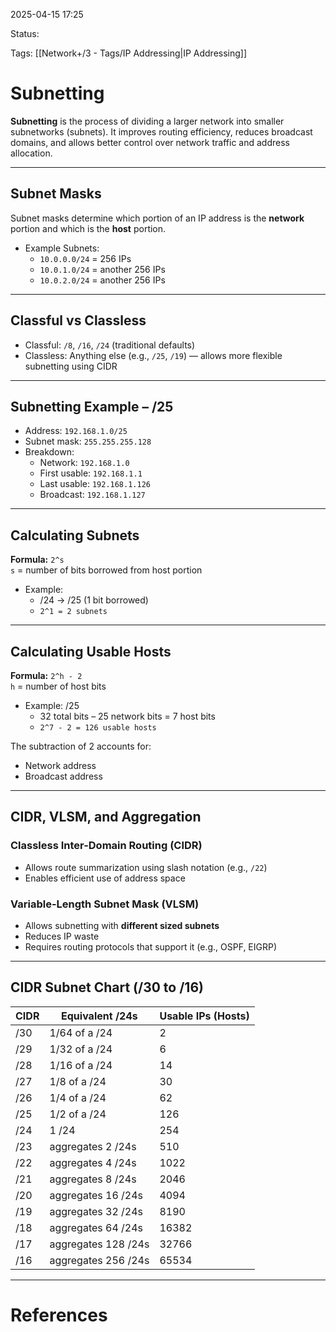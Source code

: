 2025-04-15 17:25

Status:

Tags: [[Network+/3 - Tags/IP Addressing|IP Addressing]]

# Subnetting

**Subnetting** is the process of dividing a larger network into smaller subnetworks (subnets). It improves routing efficiency, reduces broadcast domains, and allows better control over network traffic and address allocation.

---

## Subnet Masks

Subnet masks determine which portion of an IP address is the **network** portion and which is the **host** portion.

- Example Subnets:
  - `10.0.0.0/24` = 256 IPs 
  - `10.0.1.0/24` = another 256 IPs
  - `10.0.2.0/24` = another 256 IPs

---

## Classful vs Classless

- Classful: `/8`, `/16`, `/24` (traditional defaults)
- Classless: Anything else (e.g., `/25`, `/19`) — allows more flexible subnetting using CIDR

---

## Subnetting Example – /25

- Address: `192.168.1.0/25`
- Subnet mask: `255.255.255.128`
- Breakdown:
  - Network: `192.168.1.0`
  - First usable: `192.168.1.1`
  - Last usable: `192.168.1.126`
  - Broadcast: `192.168.1.127`

---

## Calculating Subnets

**Formula:** `2^s`  
`s` = number of bits borrowed from host portion

- Example:
  - /24 → /25 (1 bit borrowed)
  - `2^1 = 2 subnets`

---

## Calculating Usable Hosts

**Formula:** `2^h - 2`  
`h` = number of host bits

- Example: /25
  - 32 total bits – 25 network bits = 7 host bits
  - `2^7 - 2 = 126 usable hosts`

The subtraction of 2 accounts for:
- Network address
- Broadcast address

---

## CIDR, VLSM, and Aggregation

### Classless Inter-Domain Routing (CIDR)

- Allows route summarization using slash notation (e.g., `/22`)
- Enables efficient use of address space

### Variable-Length Subnet Mask (VLSM)

- Allows subnetting with **different sized subnets**
- Reduces IP waste
- Requires routing protocols that support it (e.g., OSPF, EIGRP)

---

## CIDR Subnet Chart (/30 to /16)

| CIDR | Equivalent /24s      | Usable IPs (Hosts) |
|------|----------------------|--------------------|
| /30  | 1/64 of a /24        | 2                  |
| /29  | 1/32 of a /24        | 6                  |
| /28  | 1/16 of a /24        | 14                 |
| /27  | 1/8 of a /24         | 30                 |
| /26  | 1/4 of a /24         | 62                 |
| /25  | 1/2 of a /24         | 126                |
| /24  | 1 /24                | 254                |
| /23  | aggregates 2 /24s    | 510                |
| /22  | aggregates 4 /24s    | 1022               |
| /21  | aggregates 8 /24s    | 2046               |
| /20  | aggregates 16 /24s   | 4094               |
| /19  | aggregates 32 /24s   | 8190               |
| /18  | aggregates 64 /24s   | 16382              |
| /17  | aggregates 128 /24s  | 32766              |
| /16  | aggregates 256 /24s  | 65534              |

---

# References
